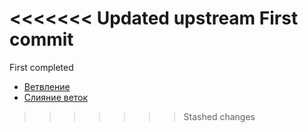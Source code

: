 <<<<<<< Updated upstream
First commit
=======
First completed
- [Ветвление](./branch_help.md)
- [Слияние веток](./merge_help.md)
>>>>>>> Stashed changes
